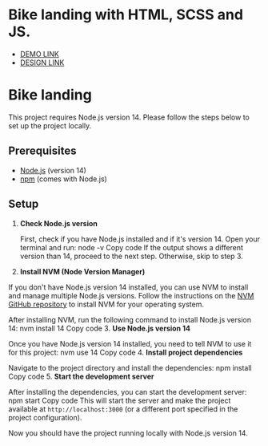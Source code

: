 # Bike landing with HTML, SCSS and JS.

- [DEMO LINK](https://kostyaniekrasov.github.io/bike-landing/)
- [DESIGN LINK](https://www.figma.com/design/NZQAIydtHo5QkINyGLHNcq/BIKE-New-Version?node-id=0-1)

# Bike landing

This project requires Node.js version 14. Please follow the steps below to set up the project locally.

## Prerequisites

- [Node.js](https://nodejs.org/) (version 14)
- [npm](https://www.npmjs.com/) (comes with Node.js)

## Setup

1. **Check Node.js version**

   First, check if you have Node.js installed and if it's version 14. Open your terminal and run:
   node -v
   Copy code
   If the output shows a different version than 14, proceed to the next step. Otherwise, skip to step 3.

2. **Install NVM (Node Version Manager)**

If you don't have Node.js version 14 installed, you can use NVM to install and manage multiple Node.js versions. Follow the instructions on the [NVM GitHub repository](https://github.com/nvm-sh/nvm#installing-and-updating) to install NVM for your operating system.

After installing NVM, run the following command to install Node.js version 14:
nvm install 14
Copy code 3. **Use Node.js version 14**

Once you have Node.js version 14 installed, you need to tell NVM to use it for this project:
nvm use 14
Copy code 4. **Install project dependencies**

Navigate to the project directory and install the dependencies:
npm install
Copy code 5. **Start the development server**

After installing the dependencies, you can start the development server:
npm start
Copy code
This will start the server and make the project available at `http://localhost:3000` (or a different port specified in the project configuration).

Now you should have the project running locally with Node.js version 14.
